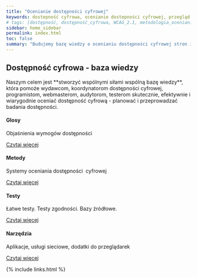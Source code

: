 ```yaml
---
title: "Ocenianie dostępności cyfrowej"
keywords: dostepność cyfrowa, ocenianie dostepności cyfrowej, przegląd dostępności cyfrowej, testowanie dostępności cyfrowej, metodologia oceniania dostepności cyfrowej, WCAG 2.1, WCAG
# tags: [dostępność, dostępność_cyfrowa, WCAG_2.1, metodologia_oceniania_dostępności ]
sidebar: home_sidebar
permalink: index.html
toc: false
summary: "Budujemy bazę wiedzy o ocenianiu dostępności cyfrowej stron internetowych i aplikacji mobilnych, aby pomóc wydawcom, koordynatorom dostępności cyfrowej, programistom, webmasterom, audytorom, testerom. "
---
```



<div class="row">
        <div class="col-lg-12">
            <h2 class="page-header">Dostępność cyfrowa - baza wiedzy</h2>
            <p>Naszym celem jest <span markdown="span">**stworzyć wspólnymi siłami wspólną bazę wiedzy**</span>, która pomoże wydawcom, koordynatorom dostępności cyfrowej, programistom, webmasterom, audytorom, testerom skutecznie, efektywnie i wiarygodnie oceniać dostępność cyfrową - planować i przeprowadzać badania dostępności.</p>
        </div>
        <div class="col-md-3 col-sm-6">
            <div class="panel panel-default text-center">
                <div class="panel-heading">
                    <span class="fa-stack fa-5x">
                          <i class="fas fa-circle fa-stack-2x text-primary"></i>
                          <i class="fas fa-lightbulb fa-stack-1x fa-inverse"></i>
                    </span>
                </div>
                <div class="panel-body">
                    <h4>Glosy</h4>
                    <p>Objaśnienia wymogów dostępności</p>
                    <a href="glosy-wprowadzenie" class="btn btn-primary">Czytaj więcej</a>
                </div>
            </div>
        </div>
        <div class="col-md-3 col-sm-6">
            <div class="panel panel-default text-center">
                <div class="panel-heading">
                    <span class="fa-stack fa-5x">
                          <i class="fas fa-circle fa-stack-2x text-primary"></i>
                          <i class="fas fa-cogs fa-stack-1x fa-inverse"></i>
                    </span>
                </div>
                <div class="panel-body">
                    <h4>Metody</h4>
                    <p>Systemy oceniania dostępności &nbsp;cyfrowej&nbsp;</p>
                    <a href="met-wprowadzenie" class="btn btn-primary">Czytaj więcej</a>
                </div>
            </div>
        </div>
        <div class="col-md-3 col-sm-6">
            <div class="panel panel-default text-center">
                <div class="panel-heading">
                    <span class="fa-stack fa-5x">
                          <i class="fas fa-circle fa-stack-2x text-primary"></i>
                          <i class="fas fa-search fa-stack-1x fa-inverse"></i>
                    </span>
                </div>
                <div class="panel-body">
                    <h4>Testy</h4>
                    <p>Łatwe testy. Testy&nbsp;zgodności. Bazy&nbsp;źródłowe.</p>
                    <a href="testy-przeglad" class="btn btn-primary">Czytaj więcej</a>
                </div>
            </div>
        </div>
        <div class="col-md-3 col-sm-6">
            <div class="panel panel-default text-center">
                <div class="panel-heading">
                    <span class="fa-stack fa-5x">
                          <i class="fas fa-circle fa-stack-2x text-primary"></i>
                          <i class="fas fa-tools fa-stack-1x fa-inverse"></i>
                    </span>
                </div>
                <div class="panel-body">
                    <h4>Narzędzia</h4>
                    <p>Aplikacje, usługi sieciowe, dodatki do&nbsp;przeglądarek</p>
                    <a href="nod-wprowadzenie" class="btn btn-primary">Czytaj więcej</a>
                </div>
            </div>
        </div>
    </div>



{% include links.html %}
